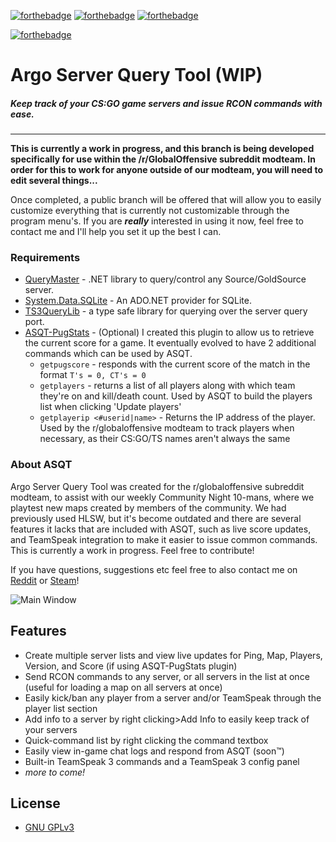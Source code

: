 [![forthebadge](http://forthebadge.com/images/badges/fuck-it-ship-it.svg)](http://forthebadge.com) [![forthebadge](http://forthebadge.com/images/badges/no-ragrets.svg)](http://forthebadge.com) 
[![forthebadge](http://forthebadge.com/images/badges/60-percent-of-the-time-works-every-time.svg)](http://forthebadge.com)

[![forthebadge](http://forthebadge.com/images/badges/made-with-c-sharp.svg)](http://forthebadge.com)

# Argo Server Query Tool (WIP)

##### Keep track of your CS:GO game servers and issue RCON commands with ease.
------------

**This is currently a work in progress, and this branch is being developed specifically for use within the /r/GlobalOffensive subreddit modteam. In order for this to work for anyone outside of our modteam, you will need to edit several things...**

Once completed, a public branch will be offered that will allow you to easily customize everything that is currently not customizable through the program menu's. If you are ***really*** interested in using it now, feel free to contact me and I'll help you set it up the best I can.

### Requirements
* [QueryMaster](https://querymaster.codeplex.com/) - .NET library to query/control any Source/GoldSource server.
* [System.Data.SQLite](https://system.data.sqlite.org/index.html/doc/trunk/www/index.wiki) - An ADO.NET provider for SQLite.
* [TS3QueryLib](https://ts3querylib.codeplex.com/) - a type safe library for querying over the server query port.
* [ASQT-PugStats](https://github.com/ericwoolard/ASQT-Pug-Stats) - (Optional) I created this plugin to allow us to retrieve the current score for a game. It eventually evolved to have 2 additional commands which can be used by ASQT. 
  * `getpugscore` - responds with the current score of the match in the format `T's = 0, CT's = 0`
  * `getplayers` - returns a list of all players along with which team they're on and kill/death count. Used by ASQT to build the players list when clicking 'Update players'
  * `getplayerip <#userid|name>` - Returns the IP address of the player. Used by the r/globaloffensive modteam to track players when necessary, as their CS:GO/TS names aren't always the same

### About ASQT

Argo Server Query Tool was created for the r/globaloffensive subreddit modteam, to assist with our weekly Community Night 10-mans, where we playtest new maps created by members of the community. We had previously used HLSW, but it's become outdated and there are several features it lacks that are included with ASQT, such as live score updates, and TeamSpeak integration to make it easier to issue common commands. This is currently a work in progress. Feel free to contribute!

If you have questions, suggestions etc feel free to also contact me on [Reddit](https://www.reddit.com/user/zebradolphin5/) or [Steam](http://steamcommunity.com/id/warlordtv/)!

![Main Window](http://i.imgur.com/TX6IaJ8.png)

## Features

* Create multiple server lists and view live updates for Ping, Map, Players, Version, and Score (if using ASQT-PugStats plugin)
* Send RCON commands to any server, or all servers in the list at once (useful for loading a map on all servers at once)
* Easily kick/ban any player from a server and/or TeamSpeak through the player list section
* Add info to a server by right clicking>Add Info to easily keep track of your servers
* Quick-command list by right clicking the command textbox
* Easily view in-game chat logs and respond from ASQT (soon™)
* Built-in TeamSpeak 3 commands and a TeamSpeak 3 config panel
* *more to come!*

## License

* [GNU GPLv3](https://gitlab.com/rGlobalOffensive/Argo-Server-Query-Tool/blob/6aef726fc6134cb50a2cb9a768ef439c2e7a56e3/LICENSE)